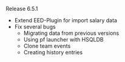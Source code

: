 Release 6.5.1
* Extend EED-Plugin for import salary data
* Fix several bugs
  * Migrating data from previous versions
  * Using pf launcher with HSQLDB
  * Clone team events
  * Creating history entries